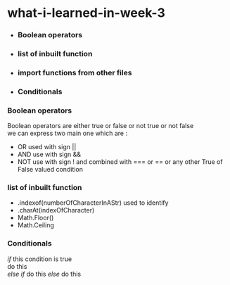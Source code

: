 # what-i-learned-in-week-3

* ### Boolean operators
* ### list of inbuilt function
* ### import functions from other files
* ### Conditionals


### Boolean operators

Boolean operators are either true or false or not true or not false  
we can express two main one which are :  
* OR used with sign ||
* AND use with sign &&
* NOT use with sign ! and combined with === or == or any other True of False valued condition  

### list of inbuilt function  
 
* .indexof(numberOfCharacterInAStr) used to identify 
* .charAt(indexOfCharacter)
* Math.Floor()
* Math.Ceiling

### Conditionals

_if_ this condition is true  
do this  
_else if_ do this
_else_ do this
